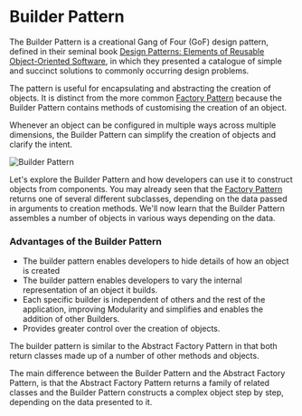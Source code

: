 # Builder Pattern

The Builder Pattern is a creational Gang of Four (GoF) design pattern,  defined in their seminal book [ Design Patterns: Elements of Reusable Object-Oriented Software](https://amzn.to/2N22a2H), in which they presented a catalogue of simple and succinct solutions to commonly occurring design problems.

The pattern is useful for encapsulating and abstracting the creation of objects. It is distinct from the more common [Factory Pattern](https://garywoodfine.com/factory-method-design-pattern/) because the Builder Pattern contains methods of customising the creation of an object.

Whenever an object can be configured in multiple ways across multiple dimensions, the Builder Pattern can simplify the creation of objects and clarify the intent. 

![Builder Pattern](https://garywoodfine.com/wp-content/uploads/2018/11/BuilderPattern.png)

Let's explore the Builder Pattern and how developers can use it to construct objects from components.  You may already seen that the [Factory Pattern](https://garywoodfine.com/factory-method-design-pattern/) returns one of several different subclasses, depending on the data passed in arguments to creation methods.
We'll now learn that the Builder Pattern assembles a number of objects in various ways depending on the data.

### Advantages of the Builder Pattern
* The builder pattern enables developers to hide details of how an object is created
* The builder pattern enables developers to vary the internal representation of an object it builds.
* Each specific builder is independent of others and the rest of the application, improving Modularity and simplifies and enables the addition of other Builders.
* Provides greater control over the creation of objects.

The builder pattern is similar to the Abstract Factory Pattern in that both return classes made up of a number of other methods and objects. 

The main difference between the Builder Pattern and the Abstract Factory Pattern, is that the Abstract Factory Pattern returns a family of related classes and the Builder Pattern constructs a complex object step by step, depending on the data presented to it.